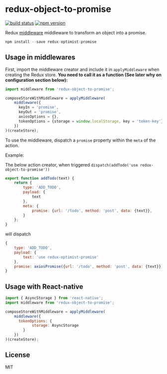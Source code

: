 redux-object-to-promise
=============

[![build status](https://img.shields.io/travis/mathieudutour/redux-object-to-promise/master.svg?style=flat-square)](https://travis-ci.org/mathieudutour/redux-object-to-promise)
[![npm version](https://img.shields.io/npm/v/redux-object-to-promise.svg?style=flat-square)](https://www.npmjs.com/package/redux-object-to-promise)

Redux [middleware](http://rackt.github.io/redux/docs/advanced/Middleware.html) middleware to transform an object into a promise.

```js
npm install --save redux-optimist-promise
```

## Usage in middlewares

First, import the middleware creator and include it in `applyMiddleware` when creating the Redux store. **You need to call it as a function (See later why on configuration section below):**

```js
import middleware from 'redux-object-to-promise';

composeStoreWithMiddleware = applyMiddleware(
	middleware({
	  keyIn = 'promise',
	  keyOut = 'promise',
	  axiosOptions = {},
	  tokenOptions = {storage = window.localStorage, key = 'token-key'}
	})
)(createStore);

```

To use the middleware, dispatch a `promise` property within the `meta` of the action.

Example:

The below action creator, when triggered `dispatch(addTodo('use redux-object-to-promise'))`

```js
export function addTodo(text) {
	return {
		type: 'ADD_TODO',
		payload: {
			text
		},
		meta: {
			promise: {url: '/todo', method: 'post', data: {text}},
		}
	};
}
```

will dispatch
```js
{
	type: 'ADD_TODO',
	payload: {
		text: 'use redux-optimist-promise'
	},
	promise: axiosPromise({url: '/todo', method: 'post', data: {text}})
}
```

## Usage with React-native

```js
import { AsyncStorage } from 'react-native';
import middleware from 'redux-object-to-promise';

composeStoreWithMiddleware = applyMiddleware(
	middleware({
	  tokenOptions: {
			storage: AsyncStorage
		}
	})
)(createStore);

```

## License

  MIT

